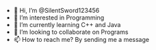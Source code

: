 - 👋 Hi, I’m @SilentSword123456
- 👀 I’m interested in Programming
- 🌱 I’m currently learning C++ and Java
- 💞️ I’m looking to collaborate on Programs
- 📫 How to reach me? By sending me a message
